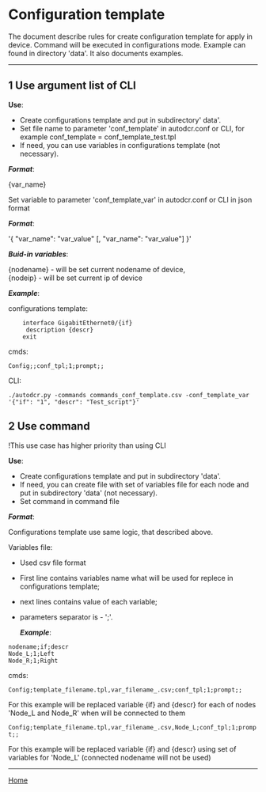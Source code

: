 # Configuration template

  The document describe rules for create configuration template for apply in device. Command will be executed in configurations mode. 
Example can found in directory 'data'.
It also documents examples.

---

## 1 Use argument list of CLI

**Use**:

* Create configurations template and put in subdirectory' data'.
* Set file name to parameter 'conf_template' in autodcr.conf or CLI, for example conf_template = conf_template_test.tpl
* If need, you can use variables in configurations template (not necessary).

***Format***:

{var_name}

Set variable to parameter 'conf_template_var' in autodcr.conf or CLI in json format

***Format***:

'{ "var_name": "var_value" [, "var_name": "var_value"] }'

***Buid-in variables***:

{nodename}     - will be set current nodename of device,  
{nodeip}     - will be set current ip of device

  ***Example***:
  
configurations template:

```
    interface GigabitEthernet0/{if}
     description {descr}
    exit
```

cmds:

```Config;;conf_tpl;1;prompt;;```

CLI:

```./autodcr.py -commands commands_conf_template.csv -conf_template_var '{"if": "1", "descr": "Test_script"}'```

## 2 Use command

!This use case has higher priority than using CLI

**Use**:

* Create configurations template and put in subdirectory 'data'.
* If need, you can create file with set of variables file for each node and put in subdirectory 'data' (not necessary).
* Set command in command file

***Format***:

Configurations template use same logic, that described above.

Variables file:

* Used csv file format
* First line contains variables name what will be used for replece in configurations template;
* next lines contains value of each variable;
* parameters separator is - ';'.

  ***Example***:
  
```  
nodename;if;descr
Node_L;1;Left
Node_R;1;Right
```

cmds:

```Config;template_filename.tpl,var_filename_.csv;conf_tpl;1;prompt;;```

For this example will be replaced variable {if} and {descr} for each of nodes 'Node_L and Node_R' when will be connected to them

```Config;template_filename.tpl,var_filename_.csv,Node_L;conf_tpl;1;prompt;;```

For this example will be replaced variable {if} and {descr} using set of variables for 'Node_L' (connected nodename will not be used)

----

[Home](../README.md)